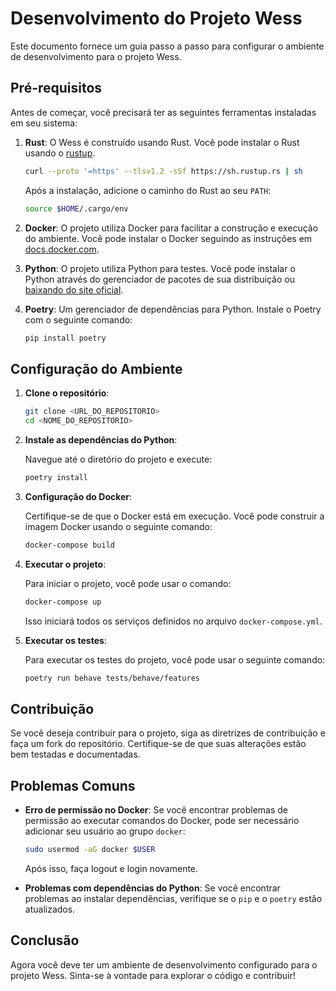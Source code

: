 # Desenvolvimento do Projeto Wess

Este documento fornece um guia passo a passo para configurar o ambiente de desenvolvimento para o projeto Wess.

## Pré-requisitos

Antes de começar, você precisará ter as seguintes ferramentas instaladas em seu sistema:

1. **Rust**: O Wess é construído usando Rust. Você pode instalar o Rust usando o [rustup](https://rustup.rs/).

   ```bash
   curl --proto '=https' --tlsv1.2 -sSf https://sh.rustup.rs | sh
   ```

   Após a instalação, adicione o caminho do Rust ao seu `PATH`:

   ```bash
   source $HOME/.cargo/env
   ```

2. **Docker**: O projeto utiliza Docker para facilitar a construção e execução do ambiente. Você pode instalar o Docker seguindo as instruções em [docs.docker.com](https://docs.docker.com/get-docker/).

3. **Python**: O projeto utiliza Python para testes. Você pode instalar o Python através do gerenciador de pacotes de sua distribuição ou [baixando do site oficial](https://www.python.org/downloads/).

4. **Poetry**: Um gerenciador de dependências para Python. Instale o Poetry com o seguinte comando:

   ```bash
   pip install poetry
   ```

## Configuração do Ambiente

1. **Clone o repositório**:

   ```bash
   git clone <URL_DO_REPOSITORIO>
   cd <NOME_DO_REPOSITORIO>
   ```

2. **Instale as dependências do Python**:

   Navegue até o diretório do projeto e execute:

   ```bash
   poetry install
   ```

3. **Configuração do Docker**:

   Certifique-se de que o Docker está em execução. Você pode construir a imagem Docker usando o seguinte comando:

   ```bash
   docker-compose build
   ```

4. **Executar o projeto**:

   Para iniciar o projeto, você pode usar o comando:

   ```bash
   docker-compose up
   ```

   Isso iniciará todos os serviços definidos no arquivo `docker-compose.yml`.

5. **Executar os testes**:

   Para executar os testes do projeto, você pode usar o seguinte comando:

   ```bash
   poetry run behave tests/behave/features
   ```

## Contribuição

Se você deseja contribuir para o projeto, siga as diretrizes de contribuição e faça um fork do repositório. Certifique-se de que suas alterações estão bem testadas e documentadas.

## Problemas Comuns

- **Erro de permissão no Docker**: Se você encontrar problemas de permissão ao executar comandos do Docker, pode ser necessário adicionar seu usuário ao grupo `docker`:

   ```bash
   sudo usermod -aG docker $USER
   ```

   Após isso, faça logout e login novamente.

- **Problemas com dependências do Python**: Se você encontrar problemas ao instalar dependências, verifique se o `pip` e o `poetry` estão atualizados.

## Conclusão

Agora você deve ter um ambiente de desenvolvimento configurado para o projeto Wess. Sinta-se à vontade para explorar o código e contribuir! 